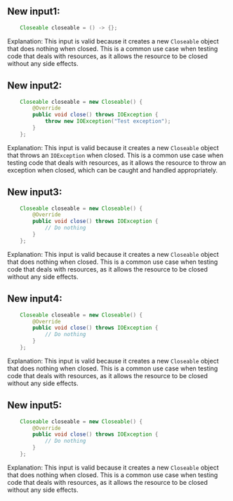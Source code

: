 ## New input1:
```java
    Closeable closeable = () -> {};
```
Explanation: This input is valid because it creates a new `Closeable` object that does nothing when closed. This is a common use case when testing code that deals with resources, as it allows the resource to be closed without any side effects.

## New input2:
```java
    Closeable closeable = new Closeable() {
        @Override
        public void close() throws IOException {
            throw new IOException("Test exception");
        }
    };
```
Explanation: This input is valid because it creates a new `Closeable` object that throws an `IOException` when closed. This is a common use case when testing code that deals with resources, as it allows the resource to throw an exception when closed, which can be caught and handled appropriately.

## New input3:
```java
    Closeable closeable = new Closeable() {
        @Override
        public void close() throws IOException {
            // Do nothing
        }
    };
```
Explanation: This input is valid because it creates a new `Closeable` object that does nothing when closed. This is a common use case when testing code that deals with resources, as it allows the resource to be closed without any side effects.

## New input4:
```java
    Closeable closeable = new Closeable() {
        @Override
        public void close() throws IOException {
            // Do nothing
        }
    };
```
Explanation: This input is valid because it creates a new `Closeable` object that does nothing when closed. This is a common use case when testing code that deals with resources, as it allows the resource to be closed without any side effects.

## New input5:
```java
    Closeable closeable = new Closeable() {
        @Override
        public void close() throws IOException {
            // Do nothing
        }
    };
```
Explanation: This input is valid because it creates a new `Closeable` object that does nothing when closed. This is a common use case when testing code that deals with resources, as it allows the resource to be closed without any side effects.
